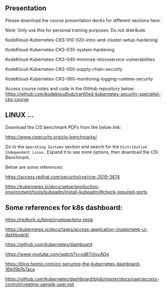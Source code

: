 ## Presentation

Please download the course presentation decks for different sections here.

Note: Only use this for personal training purposes. Do not distribute.

KodeKloud-Kubernetes-CKS-010-020-intro-and-cluster-setup-hardening

KodeKloud-Kubernetes-CKS-030-system-hardening

KodeKloud-Kubernetes-CKS-040-minimize-microservice-vulnerabilities

KodeKloud-Kubernetes-CKS-050-supply-chain-security

KodeKloud-Kubernetes-CKS-060-monitoring-logging-runtime-security

Access course notes and code in the GitHub repository below: https://github.com/kodekloudhub/certified-kubernetes-security-specialist-cks-course


## LINUX ...
Download the CIS benchmark PDFs from the below link:

https://www.cisecurity.org/cis-benchmarks/

Go to the `Operating Systems` section and search for the `Distribution Independent Linux.` Expand it to see more options, then download the CIS Benchmark.

Below are some references:

https://access.redhat.com/security/cve/cve-2019-3874

https://kubernetes.io/docs/setup/production-environment/tools/kubeadm/install-kubeadm/#check-required-ports



## Some references for k8s dashboard:

https://redlock.io/blog/cryptojacking-tesla

https://kubernetes.io/docs/tasks/access-application-cluster/web-ui-dashboard/

https://github.com/kubernetes/dashboard

https://www.youtube.com/watch?v=od8TnIvuADg 

https://blog.heptio.com/on-securing-the-kubernetes-dashboard-16b09b1b7aca

https://github.com/kubernetes/dashboard/blob/master/docs/user/access-control/creating-sample-user.md
